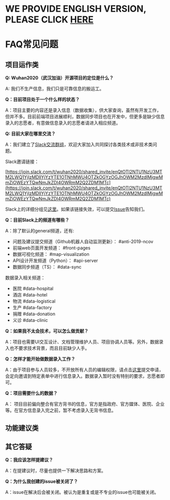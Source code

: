 # WE PROVIDE ENGLISH VERSION, PLEASE CLICK [HERE](https://github.com/wuhan2020/wuhan2020/blob/master/FAQ_EN.md)

# FAQ常见问题

## 项目运作类

**Q: Wuhan2020（武汉加油）开源项目的定位是什么？**

A: 我们不生产信息，我们只是可靠信息的搬运工。

**Q：目前项目处于一个什么样的状态？**

A：项目主要的内容还是录入信息（数据收集），供大家查询，虽然有开发工作，但并不多。目前前端项目进展顺利，数据同步项目也在开发中，但更多是缺少信息录入的志愿者，有意做信息录入的志愿者请进入相应频道。

**Q: 目前大家在哪里交流？**

A：我们建立了[Slack交流群组](https://join.slack.com/t/wuhan2020/shared_invite/enQtOTI2NTU1NzU3MTM2LWQ1YjIzMDllYjYzYTE1OTNhMWU4OTZkOGYzOGJhOWM2MzdlMjgwMmZiOWEzYTQwNmJkZDI4OWRmM2Q2ZDM1MTc)，欢迎大家加入共同探讨各类技术或非技术类问题。

Slack邀请链接：

[https://join.slack.com/t/wuhan2020/shared_invite/enQtOTI2NTU1NzU3MTM2LWQ1YjIzMDllYjYzYTE1OTNhMWU4OTZkOGYzOGJhOWM2MzdlMjgwMmZiOWEzYTQwNmJkZDI4OWRmM2Q2ZDM1MTc](https://join.slack.com/t/wuhan2020/shared_invite/enQtOTI2NTU1NzU3MTM2LWQ1YjIzMDllYjYzYTE1OTNhMWU4OTZkOGYzOGJhOWM2MzdlMjgwMmZiOWEzYTQwNmJkZDI4OWRmM2Q2ZDM1MTc)

Slack上的详细分组见[这里](./README.md#Slack交流群组)。如果该链接失效，可以提交[Issue](https://github.com/wuhan2020/wuhan2020/issues/)告知我们。

**Q：目前Slack上的频道有哪些？**

A：除了默认的general频道，还有:

* 问题及建议提交频道（Github机器人自动监测更新）： #anti-2019-ncov
* 前端web页面开发频道： #front-pages
* 数据可视化频道： #map-visualization
* API设计开发频道（Python）： #api-server
* 数据同步频道（TS）： #data-sync

数据录入相关频道：

* 医院 #data-hospital
* 酒店 #data-hotel
* 物流 #data-logistical
* 生产 #data-factory
* 捐赠 #data-donation
* 义诊 #data-clinic

**Q：如果我不太会技术，可以怎么做贡献？**

A：项目也需要UI交互设计、文档管理维护人员、项目协调人员等。另外，数据录入也不要求技术背景，而且目前缺少人手。

**Q：怎样才能开始做数据录入工作？**

A：由于项目参与人员较多，不开放所有人员的编辑权限，请点击[这里](https://shimo.im/forms/YVJkGrGCWwQPTpqY/fill)提交申请，会定向邀请到特定表单中进行信息录入。数据录入暂时没有特别的要求，志愿者即可。

**Q：项目需要什么的数据？**

A： 项目目前偏向整合有官方背书的信息，官方是指政府、官方媒体、医院、企业等。在官方信息录入完之前，暂不考虑录入无背书信息。

## 功能建议类

## 其它答疑

**Q：我应该怎样提建议？**

A：在提建议时，尽量也提供一下解决思路和方案。

**Q：为什么我创建的issue被关闭了？**

A：issue在解决后会被关闭。被认为是重复或是不专业的issue也可能被关闭。
